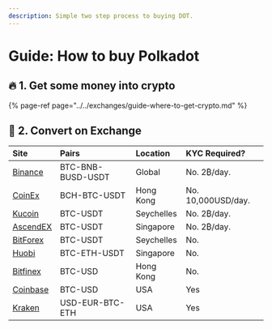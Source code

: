 ```yaml
---
description: Simple two step process to buying DOT.
---
```


# Guide: How to buy Polkadot

## 🔥 1. Get some money into crypto

{% page-ref page="../../exchanges/guide-where-to-get-crypto.md" %}

## 🔄 2. Convert on Exchange

| Site | Pairs | Location | KYC Required? |
| :--- | :--- | :--- | :--- |
| [Binance](https://www.binance.com/en/register?ref=RI4R7YI6) | BTC-BNB-BUSD-USDT | Global | No. 2₿/day. |
| [CoinEx](https://www.coinex.com/register?refer_code=6rcz2) | BCH-BTC-USDT | Hong Kong | No. 10,000USD/day. |
| [Kucoin](https://www.kucoin.com/ucenter/signup?rcode=2M43tty) | BTC-USDT | Seychelles | No. 2₿/day. |
| [AscendEX](https://ascendex.com/) | BTC-USDT | Singapore | No. 2₿/day. |
| [BitForex](https://www.bitforex.com/) | BTC-USDT | Seychelles | No. |
| [Huobi](https://www.hbg.com/en-us/exchange/?s=xtz_btc&invite_code=) | BTC-ETH-USDT | Singapore | No. |
| [Bitfinex](https://www.bitfinex.com/t/ETH:UST) | BTC-USD | Hong Kong | No. |
| [Coinbase](https://pro.coinbase.com/trade/ETH-USDC) | BTC-USD | USA | Yes |
| [Kraken](https://www.kraken.com/) | USD-EUR-BTC-ETH | USA | Yes |

